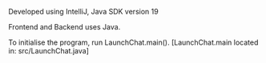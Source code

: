 
Developed using IntelliJ,
Java SDK version 19

Frontend and Backend uses Java.

To initialise the program, run LaunchChat.main().
[LaunchChat.main located in: src/LaunchChat.java]

